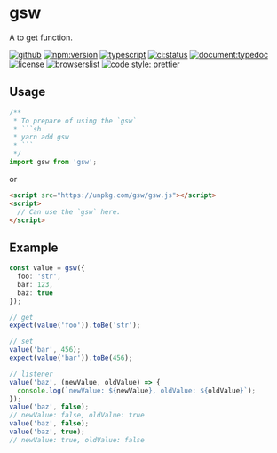 # gsw

A to get function.

[![github](https://badgen.net/badge//nju33,gsw/000?icon=github&list=1)](https://github.com/nju33/gsw)
[![npm:version](https://badgen.net/npm/v/gsw?icon=npm&label=)](https://www.npmjs.com/package/gsw)
[![typescript](https://badgen.net/badge/lang/typescript/0376c6?icon=npm)](https://www.typescriptlang.org/)
[![ci:status](https://badgen.net/circleci/github/nju33/gsw)](https://circleci.com/gh/nju33/gsw)
[![document:typedoc](https://badgen.net/badge/document/typedoc/9602ff)](https://docs--gsw.netlify.com/)
[![license](https://badgen.net/npm/license/gsw)](https://github.com/nju33/gsw/blob/master/LICENSE)
[![browserslist](https://badgen.net/badge/browserslist/chrome,edge/ffd539?list=1)](https://browserl.ist/?q=last+1+chrome+version%2C+last+1+edge+version)
[![code style: prettier](https://badgen.net/badge//prettier/ff69b3?label=code%20style)](https://github.com/prettier/prettier)

## Usage

````js
/**
 * To prepare of using the `gsw`
 * ```sh
 * yarn add gsw
 * ```
 */
import gsw from 'gsw';
````

or

```html
<script src="https://unpkg.com/gsw/gsw.js"></script>
<script>
  // Can use the `gsw` here.
</script>
```

## Example

```ts
const value = gsw({
  foo: 'str',
  bar: 123,
  baz: true
});

// get
expect(value('foo')).toBe('str');

// set
value('bar', 456);
expect(value('bar')).toBe(456);

// listener
value('baz', (newValue, oldValue) => {
  console.log(`newValue: ${newValue}, oldValue: ${oldValue}`);
});
value('baz', false);
// newValue: false, oldValue: true
value('baz', false);
value('baz', true);
// newValue: true, oldValue: false
```

<!-- [![Edit example](https://codesandbox.io/static/img/play-codesandbox.svg)]() -->